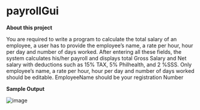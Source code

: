 # payrollGui

**About this project**

You are required to write a program to calculate the total salary of an employee, a user has to provide the employee’s name, a rate per hour, hour per day and number of days worked. After entering all these fields, the system calculates his/her payroll and displays total Gross Salary and Net salary with deductions such as 15% TAX, 5% Philhealth, and 2 %SSS. Only employee’s name, a rate per hour, hour per day and number of days worked should be editable.
EmployeeName should be your registration Number

**Sample Output**

![image](https://github.com/EvansMungai/payrollGui/assets/69681950/63d9f872-4cbd-4c9c-bcdf-0e5a41b3708e)
